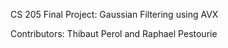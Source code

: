CS 205 Final Project: Gaussian Filtering using AVX

Contributors: Thibaut Perol and Raphael Pestourie
